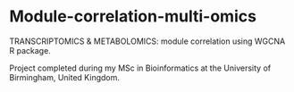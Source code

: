 # Module-correlation-multi-omics
TRANSCRIPTOMICS &amp; METABOLOMICS: module correlation using WGCNA R package.

Project completed during my MSc in Bioinformatics at the University of Birmingham, United Kingdom.
